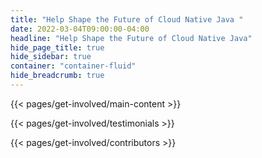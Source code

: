 ```yaml
---
title: "Help Shape the Future of Cloud Native Java "
date: 2022-03-04T09:00:00-04:00
headline: "Help Shape the Future of Cloud Native Java"
hide_page_title: true
hide_sidebar: true
container: "container-fluid"
hide_breadcrumb: true
---
```


{{< pages/get-involved/main-content >}}

{{< pages/get-involved/testimonials >}}

{{< pages/get-involved/contributors >}}